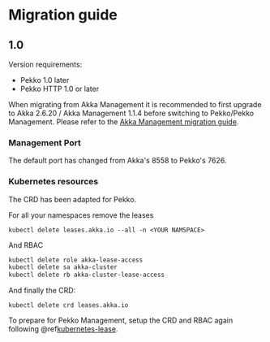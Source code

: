 # Migration guide

## 1.0 

Version requirements:
* Pekko 1.0 later
* Pekko HTTP 1.0 or later

When migrating from Akka Management it is recommended to first upgrade to Akka 2.6.20 / Akka Management 1.1.4 before switching to Pekko/Pekko Management.
Please refer to the [Akka Management migration guide](https://doc.akka.io/docs/akka-management/current/migration.html).

### Management Port

The default port has changed from Akka's 8558 to Pekko's 7626.


### Kubernetes resources

The CRD has been adapted for Pekko.

For all your namespaces remove the leases
```
kubectl delete leases.akka.io --all -n <YOUR NAMSPACE>
```

And RBAC
```bash
kubectl delete role akka-lease-access
kubectl delete sa akka-cluster
kubectl delete rb akka-cluster-lease-access
```

And finally the CRD:
```
kubectl delete crd leases.akka.io
```

To prepare for Pekko Management, setup the CRD and RBAC again following @ref[kubernetes-lease](kubernetes-lease.md).